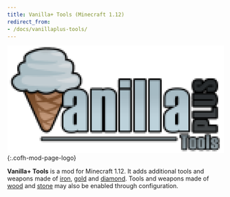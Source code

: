 ```yaml
---
title: Vanilla+ Tools (Minecraft 1.12)
redirect_from:
- /docs/vanillaplus-tools/
---
```


![Vanilla+ Tools logo](/assets/images/modlogos/vanillaplus-tools.png){:.cofh-mod-page-logo}


**Vanilla+ Tools** is a mod for Minecraft 1.12. It adds additional tools and
weapons made of [iron](https://minecraft.wiki/w/Iron_Ingot),
[gold](https://minecraft.wiki/w/Gold_Ingot) and
[diamond](https://minecraft.wiki/w/Diamond). Tools and weapons made of
[wood](https://minecraft.wiki/w/Wood_Planks) and
[stone](https://minecraft.wiki/w/Cobblestone) may also be enabled through
configuration.
